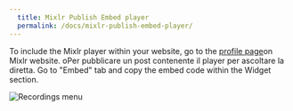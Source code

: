 ```yaml
---
  title: Mixlr Publish Embed player
  permalink: /docs/mixlr-publish-embed-player/
---
```

To include the Mixlr player within your website, go to the [profile page](http://mixlr.com/settings/profile/)on Mixlr website.
oPer pubblicare un post contenente il player per ascoltare la diretta.
Go to "Embed" tab and copy the embed code within the Widget section.
 

![Recordings menu](../images/mixlr-pics/mixlr-14.png)

